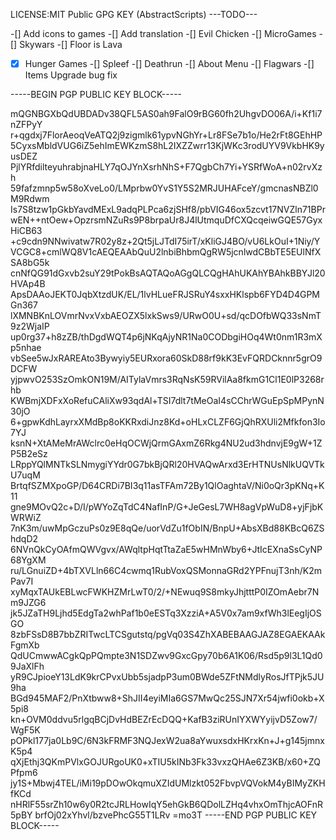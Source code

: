 LICENSE:MIT
Public GPG KEY (AbstractScripts)
---TODO---

-[] Add icons to games
-[] Add translation
-[] Evil Chicken
-[] MicroGames
-[] Skywars
-[] Floor is Lava
-[x] Hunger Games
-[] Spleef
-[] Deathrun
-[] About Menu
-[] Flagwars
-[] Items Upgrade bug fix

-----BEGIN PGP PUBLIC KEY BLOCK-----

mQGNBGXbQdUBDADv38QFL5AS0ah9FalO9rBG60fh2UhgvDO06A/i+Kf1i7nZFPyY
r+qgdxj7FlorAeoqVeATQ2j9zigmlk61ypvNGhYr+Lr8FSe7b1o/He2rFt8GEhHP
5CyxsMbldVUG6iZ5ehImEWKzmS8hL2IXZZwrr13KjWKc3rodUYV9VkbHK9yusDEZ
PjlYRfdilteyuhrabjnaHLY7qOJYnXsrhNhS+F7QgbCh7Yi+YSRfWoA+n02rvXzh
59fafzmnp5w58oXveLo0/LMprbw0YvS1Y5S2MRJUHAFceY/gmcnasNBZl0M9Rdwm
Is7S8tzw1pGkbYavdMExL9adqPLPca6zjSHf8/pbVIG46ox5zcvt17NVZln71BPr
wEN++ntOew+OpzrsmNZuRs9P8brpaUr8J4lUtmquDfCXQcqeiwGQE57GyxHiCB63
+c9cdn9NNwivatw7R02y8z+2Qt5jLJTdI75irT/xKliGJ4BO/vU6LkOuI+1Niy/Y
VCGC8+cmlWQ8V1cAEQEAAbQuU2lnbiBhbmQgRW5jcnlwdCBbTE5EUlNfXSA8bG5k
cnNfQG91dGxvb2suY29tPokBsAQTAQoAGgQLCQgHAhUKAhYBAhkBBYJl20HVAp4B
ApsDAAoJEKT0JqbXtzdUK/EL/1lvHLueFRJSRuY4sxxHKlspb6FYD4D4GPMGn367
lXMNBKnLOVmrNvxVxbAEOZX5lxkSws9/URwO0U+sd/qcDOfbWQ33sNmT9z2WjaIP
up0rg37+h8zZB/thDgdWQT4p6jNKqAjyNR1Na0CODbgiHOq4Wt0nm1R3mXp5nhae
vbSee5wJxRAREAto3Bywyiy5EURxora60SkD88rf9kK3EvFQRDCknnr5grO9DCFW
yjpwvO253SzOmkON19M/AITylaVmrs3RqNsK59RVilAa8fkmG1Cl1E0lP3268rhb
KWBmjXDFxXoRefuCAliXw93qdAl+TSI7dlt7tMeOaI4sCChrWGuEpSpMPynN30jO
6+gpwKdhLayrxXMdBp8oKKRxdiJnz8Kd+oHLxCLZF6GjQhRXUli2Mfkfon3Io7YJ
ksnN+XtAMeMrAWclrc0eHqOCWjQrmGAxmZ6Rkg4NU2ud3hdnvjE9gW+1ZP5B2eSz
LRppYQlMNTkSLNmygiYYdr0G7bkBjQRl20HVAQwArxd3ErHTNUsNlkUQVTkU7uqM
BrtqfSZMXpoGP/D64CRDi7BI3q11asTFAm72By1QlOaghtaV/Ni0oQr3pKNq+K11
gne9MOvQ2c+D/I/pWYoZqTdC4NafInP/G+JeGesL7WH8agVpWuD8+yjFjbKWRWiZ
7nK3m/uwMpGczuPs0z9E8qQe/uorVdZu1fObIN/BnpU+AbsXBd88KBcQ6ZShdqD2
6NVnQkCyOAfmQWVgvx/AWqltpHqtTtaZaE5wHMnWby6+JtIcEXnaSsCyNP68YgXM
ru/LGnuiZD+4bTXVLln66C4cwmq1RubVoxQSMonnaGRd2YPFnujT3nh/K2mPav7I
xyMqxTAUkEBLwcFWKHZMrLwT0/2/+NEwuq9S8mkyJhjtttP0IZOmAebr7Nm9JZG6
jk5JZaTH9Ljhd5EdgTa2whPaf1b0eESTq3XzziA+A5V0x7am9xfWh3lEegIjOSGO
8zbFSsD8B7bbZRITwcLTCSgutstq/pgVq03S4ZhXABEBAAGJAZ8EGAEKAAkFgmXb
QdUCmwwACgkQpPQmpte3N1SDZwv9GxcGpy70b6A1K06/Rsd5p9l3L1Qd09JaXlFh
yR9CJpioeY13LdK9krCPvxUbb5sjadpP3um0BWde5ZFtNMdlyRosJfTPjk5JU9ha
BGd945MAF2/PnXtbww8+ShJII4eyiMIa6GS7MwQc25SJN7Xr54jwfi0okb+X5pi8
kn+OVM0ddvu5rlgqBCjDvHdBEZrEcDQQ+KafB3ziRUnIYXWYyijvD5Zow7/WgF5K
pOPkl177ja0Lb9C/6N3kFRMF3NQJexW2ua8aYwuxsdxHKrxKn+J+g145jmnxK5p4
qXjEthj3QKmPVlxGOJURgoUK0+xTIU5kINb3Fk33vxzQHAe6Z3KB/x60+ZQPfpm6
jy1S+Mbwj4TEL/iMi19pDOwOkqmuXZIdUMlzkt052FbvpVQVokM4yBIMyZKHfKCd
nHRlF55srZh10w6y0R2tcJRLHowIqY5ehGkB6QDolLZHq4vhxOmThjcAOFnR5pBY
brfOj02xYhvl/bzvePhcG55T1LRv
=mo3T
-----END PGP PUBLIC KEY BLOCK-----
